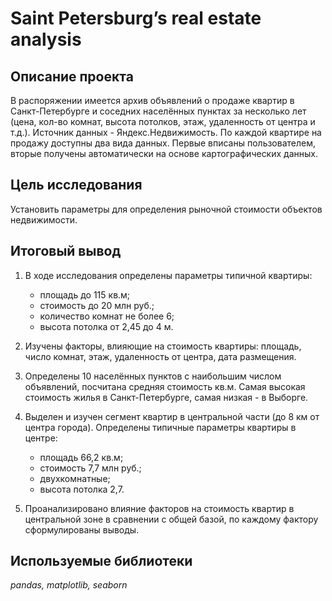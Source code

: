 # Saint Petersburg’s real estate analysis

## Описание проекта

В распоряжении имеется архив объявлений о продаже квартир в Санкт-Петербурге и соседних населённых пунктах за несколько лет (цена, кол-во комнат, высота потолков, этаж, удаленность от центра и т.д.). Источник данных - Яндекс.Недвижимость. По каждой квартире на продажу доступны два вида данных. Первые вписаны пользователем, вторые получены автоматически на основе картографических данных.

## Цель исследования
Установить параметры для определения рыночной стоимости объектов недвижимости.

## Итоговый вывод 
1. В ходе исследования определены параметры типичной квартиры:
    - площадь до 115 кв.м;
    - стоимость до 20 млн руб.;
    - количество комнат не более 6;
    - высота потолка от 2,45 до 4 м.

2. Изучены факторы, влияющие на стоимость квартиры: площадь, число комнат, этаж, удаленность от центра, дата размещения.

3. Определены 10 населённых пунктов с наибольшим числом объявлений, посчитана средняя стоимость кв.м. Самая высокая стоимость жилья в Санкт-Петербурге, самая низкая - в Выборге.

4. Выделен и изучен сегмент квартир в центральной части (до 8 км от центра города). Определены типичные параметры квартиры в центре:
    - площадь 66,2 кв.м;
    - стоимость 7,7 млн руб.;
    - двухкомнатные;
    - высота потолка 2,7.

5. Проанализировано влияние факторов на стоимость квартир в центральной зоне в сравнении с общей базой, по каждому фактору сформулированы выводы.

## Используемые библиотеки
*pandas, matplotlib, seaborn*
